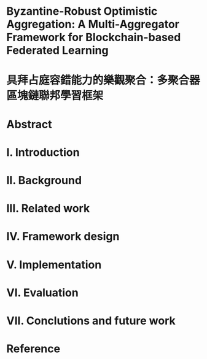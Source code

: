 # Byzantine-Robust Optimistic Aggregation: A Multi-Aggregator Framework for Blockchain-based Federated Learning
# 具拜占庭容錯能力的樂觀聚合：多聚合器區塊鏈聯邦學習框架
# Abstract
# I. Introduction
# II. Background
# III. Related work
# IV. Framework design
# V. Implementation
# VI. Evaluation
# VII. Conclutions and future work
# Reference

